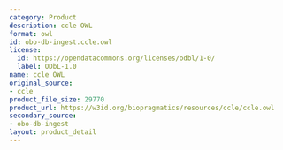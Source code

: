 ```yaml
---
category: Product
description: ccle OWL
format: owl
id: obo-db-ingest.ccle.owl
license:
  id: https://opendatacommons.org/licenses/odbl/1-0/
  label: ODbL-1.0
name: ccle OWL
original_source:
- ccle
product_file_size: 29770
product_url: https://w3id.org/biopragmatics/resources/ccle/ccle.owl
secondary_source:
- obo-db-ingest
layout: product_detail
---
```

